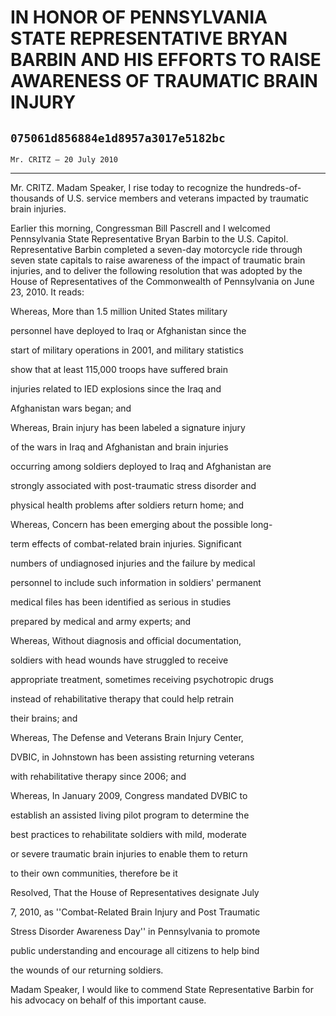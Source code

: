 # IN HONOR OF PENNSYLVANIA STATE REPRESENTATIVE BRYAN BARBIN AND HIS  EFFORTS TO RAISE AWARENESS OF TRAUMATIC BRAIN INJURY
## `075061d856884e1d8957a3017e5182bc`
`Mr. CRITZ — 20 July 2010`

---


Mr. CRITZ. Madam Speaker, I rise today to recognize the hundreds-of-
thousands of U.S. service members and veterans impacted by traumatic 
brain injuries.

Earlier this morning, Congressman Bill Pascrell and I welcomed 
Pennsylvania State Representative Bryan Barbin to the U.S. Capitol. 
Representative Barbin completed a seven-day motorcycle ride through 
seven state capitals to raise awareness of the impact of traumatic 
brain injuries, and to deliver the following resolution that was 
adopted by the House of Representatives of the Commonwealth of 
Pennsylvania on June 23, 2010. It reads:




 Whereas, More than 1.5 million United States military 


 personnel have deployed to Iraq or Afghanistan since the 


 start of military operations in 2001, and military statistics 


 show that at least 115,000 troops have suffered brain 


 injuries related to IED explosions since the Iraq and 


 Afghanistan wars began; and



 Whereas, Brain injury has been labeled a signature injury 


 of the wars in Iraq and Afghanistan and brain injuries 


 occurring among soldiers deployed to Iraq and Afghanistan are 


 strongly associated with post-traumatic stress disorder and 


 physical health problems after soldiers return home; and



 Whereas, Concern has been emerging about the possible long-


 term effects of combat-related brain injuries. Significant 


 numbers of undiagnosed injuries and the failure by medical 


 personnel to include such information in soldiers' permanent 


 medical files has been identified as serious in studies 


 prepared by medical and army experts; and



 Whereas, Without diagnosis and official documentation, 


 soldiers with head wounds have struggled to receive 


 appropriate treatment, sometimes receiving psychotropic drugs 


 instead of rehabilitative therapy that could help retrain 


 their brains; and



 Whereas, The Defense and Veterans Brain Injury Center, 


 DVBIC, in Johnstown has been assisting returning veterans 


 with rehabilitative therapy since 2006; and



 Whereas, In January 2009, Congress mandated DVBIC to 


 establish an assisted living pilot program to determine the 


 best practices to rehabilitate soldiers with mild, moderate 


 or severe traumatic brain injuries to enable them to return 


 to their own communities, therefore be it



 Resolved, That the House of Representatives designate July 


 7, 2010, as ''Combat-Related Brain Injury and Post Traumatic 


 Stress Disorder Awareness Day'' in Pennsylvania to promote 


 public understanding and encourage all citizens to help bind 


 the wounds of our returning soldiers.





Madam Speaker, I would like to commend State Representative Barbin 
for his advocacy on behalf of this important cause.
